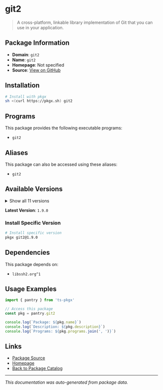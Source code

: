 # git2

> A cross-platform, linkable library implementation of Git that you can use in your application.

## Package Information

- **Domain**: `git2`
- **Name**: `git2`
- **Homepage**: Not specified
- **Source**: [View on GitHub](https://github.com/pkgxdev/pantry/tree/main/projects/libgit2.org/package.yml)

## Installation

```bash
# Install with pkgx
sh <(curl https://pkgx.sh) git2
```

## Programs

This package provides the following executable programs:

- `git2`

## Aliases

This package can also be accessed using these aliases:

- `git2`

## Available Versions

<details>
<summary>Show all 11 versions</summary>

- `1.9.0`, `1.8.4`, `1.8.3`, `1.8.2`, `1.8.1`
- `1.8.0`, `1.7.2`, `1.7.1`, `1.7.0`, `1.6.5`
- `1.6.4`

</details>

**Latest Version**: `1.9.0`

### Install Specific Version

```bash
# Install specific version
pkgx git2@1.9.0
```

## Dependencies

This package depends on:

- `libssh2.org^1`

## Usage Examples

```typescript
import { pantry } from 'ts-pkgx'

// Access this package
const pkg = pantry.git2

console.log(`Package: ${pkg.name}`)
console.log(`Description: ${pkg.description}`)
console.log(`Programs: ${pkg.programs.join(', ')}`)
```

## Links

- [Package Source](https://github.com/pkgxdev/pantry/tree/main/projects/libgit2.org/package.yml)
- [Homepage](#)
- [Back to Package Catalog](../package-catalog.md)

---

*This documentation was auto-generated from package data.*
